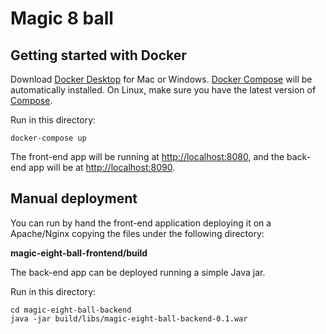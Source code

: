 Magic 8 ball
=========

Getting started with Docker
---------------

Download [Docker Desktop](https://www.docker.com/products/docker-desktop) for Mac or Windows. [Docker Compose](https://docs.docker.com/compose) will be automatically installed. On Linux, make sure you have the latest version of [Compose](https://docs.docker.com/compose/install/). 

Run in this directory:
```
docker-compose up
```
The front-end app will be running at [http://localhost:8080](http://localhost:8080), and the back-end app will be at [http://localhost:8090](http://localhost:8090).

Manual deployment
---------------

You can run by hand the front-end application deploying it on a Apache/Nginx copying the files under the following directory:

 **magic-eight-ball-frontend/build** 

The back-end app can be deployed running a simple Java jar.

Run in this directory:
```
cd magic-eight-ball-backend
java -jar build/libs/magic-eight-ball-backend-0.1.war
```
